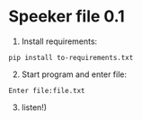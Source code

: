 # Speeker file 0.1

1. Install requirements:
  ```
  pip install to-requirements.txt
  ```
2. Start program and enter file:
  ```
  Enter file:file.txt
  ```
3. listen!)